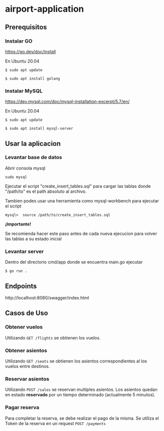 # airport-application

## Prerequisitos

### Instalar GO

https://go.dev/doc/install

En Ubuntu 20.04

``$ sudo apt update``

``$ sudo apt install golang``

### Instalar MySQL

https://dev.mysql.com/doc/mysql-installation-excerpt/5.7/en/

En Ubuntu 20.04

``$ sudo apt update``

``$ sudo apt install mysql-server``

## Usar la aplicacion

### Levantar base de datos

Abrir consola mysql

``sudo mysql ``

Ejecutar el script "create_insert_tables.sql" para cargar las tablas donde "/path/to" es el path absoluto al archivo.

Tambien podes usar una herramienta como mysql-workbench para ejecutar el script

``mysql>  source /path/to/create_insert_tables.sql``

**¡Importante!**

Se recomienda hacer este paso antes de cada nueva ejecucion para volver las tablas a su estado inicial

### Levantar server

Dentro del directorio cmd/app donde se encuentra main.go ejecutar

``$ go run .``

## Endpoints

http://localhost:8080/swagger/index.html

## Casos de Uso

### Obtener vuelos
Utilizando `GET /flights` se obtienen los vuelos.

### Obtener asientos
Utilizando `GET /seats` se obtienen los asientos correspondientes al los vuelos entre destinos.

### Reservar asientos
Utilizando `POST /sales` se reservan multiples asientos.
Los asientos quedan en estado **reservado** por un tiempo determinado (actualmente 5 minutos).

### Pagar reserva
Para completar la reserva, se debe realizar el pago de la misma.
Se utiliza el Token de la reserva en un request `POST /payments`
